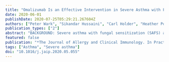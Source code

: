 ```yaml
---
title: "Omalizumab Is an Effective Intervention in Severe Asthma with Fungal Sensitization"
date: 2020-06-01
publishDate: 2020-07-25T05:29:21.267604Z
authors: ["Peter Wark", "Sikandar Hussaini", "Carl Holder", "Heather Powell", "Peter Gibson", "Christopher Oldmeadow"]
publication_types: ["2"]
abstract: "BACKGROUND: Severe asthma with fungal sensitization (SAFS) and allergic bronchopulmonary aspergillosis (ABPA) are important complications of severe asthma. The evidence for treating them with omalizumab is limited. OBJECTIVE: To determine the effectiveness of treatment with omalizumab in patients with severe allergic asthma comparing those with and without evidence of fungal sensitization using data recorded in the Australian Xolair Registry. METHODS: Data from 205 patients who received omalizumab and recorded in the Australian Xolair Registry were analyzed to determine change in the Juniper 5-item Asthma Control Questionnaire (ACQ-5) score, exacerbation frequency, and oral corticosteroid dose over a 24-month period of omalizumab treatment. Patients were grouped into cohorts on the basis of fungal sensitization, and an analysis of improvement in outcomes between baseline and 24 months was conducted within each group. A further subgroup analysis of patients with ABPA was also conducted. RESULTS: Patients with SAFS (n = 62), including those with ABPA (ASAFS), were as likely to demonstrate significant improvements in ACQ-5 score and exacerbations and reduced regular oral corticosteroid dose over 24 months as those with severe asthma without sensitization to fungi (n = 156). After adjusting for age, sex, body mass index, smoking history, and baseline FEV1%, the effects still remained. A subgroup analysis of 11 patients with ABPA similarly demonstrated a significant improvement on omalizumab. CONCLUSIONS: Omalizumab is an effective therapy in ASAFS, leading to sustained improvements in symptoms and exacerbations for 24 months. The benefit for ABPA is less clear because of the small sample size."
featured: false
publication: "*The Journal of Allergy and Clinical Immunology. In Practice*"
tags: ["Asthma", "Severe asthma"]
doi: "10.1016/j.jaip.2020.05.055"
---
```


